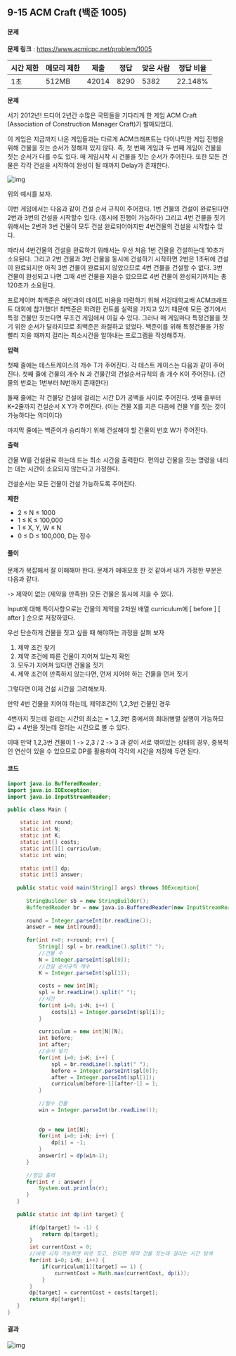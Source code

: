 ## 9-15 ACM Craft (백준 1005)

#### 문제

**문제 링크** : https://www.acmicpc.net/problem/1005

| 시간 제한 | 메모리 제한 | 제출  | 정답 | 맞은 사람 | 정답 비율 |
| --------- | ----------- | ----- | ---- | --------- | --------- |
| 1초       | 512MB       | 42014 | 8290 | 5382      | 22.148%   |

**문제**

서기 2012년! 드디어 2년간 수많은 국민들을 기다리게 한 게임 ACM Craft (Association of Construction Manager Craft)가 발매되었다.

이 게임은 지금까지 나온 게임들과는 다르게 ACM크래프트는 다이나믹한 게임 진행을 위해 건물을 짓는 순서가 정해져 있지 않다. 즉, 첫 번째 게임과 두 번째 게임이 건물을 짓는 순서가 다를 수도 있다. 매 게임시작 시 건물을 짓는 순서가 주어진다. 또한 모든 건물은 각각 건설을 시작하여 완성이 될 때까지 Delay가 존재한다.

 ![img](https://blog.kakaocdn.net/dn/YZxb5/btq0kEKIyXH/fhhg1LMwHE67HapFEipVIk/img.jpg)

위의 예시를 보자.

이번 게임에서는 다음과 같이 건설 순서 규칙이 주어졌다. 1번 건물의 건설이 완료된다면 2번과 3번의 건설을 시작할수 있다. (동시에 진행이 가능하다) 그리고 4번 건물을 짓기 위해서는 2번과 3번 건물이 모두 건설 완료되어야지만 4번건물의 건설을 시작할수 있다.

따라서 4번건물의 건설을 완료하기 위해서는 우선 처음 1번 건물을 건설하는데 10초가 소요된다. 그리고 2번 건물과 3번 건물을 동시에 건설하기 시작하면 2번은 1초뒤에 건설이 완료되지만 아직 3번 건물이 완료되지 않았으므로 4번 건물을 건설할 수 없다. 3번 건물이 완성되고 나면 그때 4번 건물을 지을수 있으므로 4번 건물이 완성되기까지는 총 120초가 소요된다.

프로게이머 최백준은 애인과의 데이트 비용을 마련하기 위해 서강대학교배 ACM크래프트 대회에 참가했다! 최백준은 화려한 컨트롤 실력을 가지고 있기 때문에 모든 경기에서 특정 건물만 짓는다면 무조건 게임에서 이길 수 있다. 그러나 매 게임마다 특정건물을 짓기 위한 순서가 달라지므로 최백준은 좌절하고 있었다. 백준이를 위해 특정건물을 가장 빨리 지을 때까지 걸리는 최소시간을 알아내는 프로그램을 작성해주자.

**입력**

첫째 줄에는 테스트케이스의 개수 T가 주어진다. 각 테스트 케이스는 다음과 같이 주어진다. 첫째 줄에 건물의 개수 N 과 건물간의 건설순서규칙의 총 개수 K이 주어진다. (건물의 번호는 1번부터 N번까지 존재한다) 

둘째 줄에는 각 건물당 건설에 걸리는 시간 D가 공백을 사이로 주어진다. 셋째 줄부터 K+2줄까지 건설순서 X Y가 주어진다. (이는 건물 X를 지은 다음에 건물 Y를 짓는 것이 가능하다는 의미이다) 

마지막 줄에는 백준이가 승리하기 위해 건설해야 할 건물의 번호 W가 주어진다.

**출력**

건물 W를 건설완료 하는데 드는 최소 시간을 출력한다. 편의상 건물을 짓는 명령을 내리는 데는 시간이 소요되지 않는다고 가정한다.

건설순서는 모든 건물이 건설 가능하도록 주어진다.

**제한**

- 2 ≤ N ≤ 1000
- 1 ≤ K ≤ 100,000
- 1 ≤ X, Y, W ≤ N
- 0 ≤ D ≤ 100,000, D는 정수



#### 풀이

문제가 복잡해서 잘 이해해야 한다. 문제가 애매모호 한 것 같아서 내가 가정한 부분은 다음과 같다.

-> 제약이 없는 (제약을 만족한) 모든 건물은 동시에 지을 수 있다.



Input에 대해 특이사항으로는 건물의 제약을  2차원 배열 curriculum에 [ before ] [ after ] 순으로 저장하였다.



우선 단순하게 건물을 짓고 싶을 때 해야하는 과정을 살펴 보자

1. 제약 조건 찾기
2. 제약 조건에 따른 건물이 지어져 있는지 확인
3. 모두가 지어져 있다면 건물을 짓기
4. 제약 조건이 만족하지 않는다면, 먼저 지어야 하는 건물을 먼저 짓기 



그렇다면 이제 건설 시간을 고려해보자.

만약 4번 건물을 지어야 하는데, 제약조건이 1,2,3번 건물인 경우

4번까지 짓는데 걸리는 시간의 최소는 =  1,2,3번 중에서의 최대(병렬 실행이 가능하므로) + 4번을 짓는데 걸리는 시간으로 볼 수 있다.



이때 만약 1,2,3번 건물이 1 -> 2,3	/ 2 -> 3 과 같이 서로 엮여있는 상태의 경우, 중복적인 연산이 있을 수 있으므로 DP를 활용하여 각각의 시간을 저장해 두면 된다.





#### 코드

````java
import java.io.BufferedReader;
import java.io.IOException;
import java.io.InputStreamReader;

public class Main {
	
	static int round;
	static int N;
	static int K;
	static int[] costs;
	static int[][] curriculum;
	static int win;
	
	static int[] dp;
	static int[] answer;
	
   public static void main(String[] args) throws IOException{
	   
	  StringBuilder sb = new StringBuilder();
	  BufferedReader br = new java.io.BufferedReader(new InputStreamReader(System.in));
	  
	  round = Integer.parseInt(br.readLine());
	  answer = new int[round];
	  
	  for(int r=0; r<round; r++) {
		  String[] spl = br.readLine().split(" ");
		  //건물 수
		  N = Integer.parseInt(spl[0]);
		  //건설 순서규칙 개수
		  K = Integer.parseInt(spl[1]);
		  
		  costs = new int[N];
		  spl = br.readLine().split(" "); 
		  //시간
		  for(int i=0; i<N; i++) {
			  costs[i] = Integer.parseInt(spl[i]);
		  }
		  
		  curriculum = new int[N][N];
		  int before;
		  int after;
		  //순서 넣기
		  for(int i=0; i<K; i++) {
			  spl = br.readLine().split(" ");
			  before = Integer.parseInt(spl[0]);
			  after = Integer.parseInt(spl[1]);
			  curriculum[before-1][after-1] = 1;
		  }
		  
		  //필수 건물
		  win = Integer.parseInt(br.readLine());
		  
		  
		  dp = new int[N];
          for(int i=0; i<N; i++) {
              dp[i] = -1;
          }
		  answer[r] = dp(win-1);
	  }
	  
	  //정답 출력
	  for(int r : answer) {
		  System.out.println(r);
	  }
   }
   
   public static int dp(int target) {
	   
	   if(dp[target] != -1) {
		   return dp[target];
	   }
	   int currentCost = 0;
	   //바로 시작 가능하면 바로 짓고, 안되면 제약 건물 짓는데 걸리는 시간 탐색
	   for(int i=0; i<N; i++) {
		   if(curriculum[i][target] == 1) {
			   currentCost = Math.max(currentCost, dp(i));
		   }
	   }
	   dp[target] = currentCost + costs[target];
	   return dp[target];
   }
}
````



#### 결과

![img](https://blog.kakaocdn.net/dn/HwIxw/btq0oaouKE1/53b3Vvvjt811QlJKZMMb00/img.png)